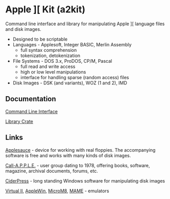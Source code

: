 # Apple ][ Kit (a2kit)

Command line interface and library for manipulating Apple ][ language files and disk images.

* Designed to be scriptable
* Languages - Applesoft, Integer BASIC, Merlin Assembly
    - full syntax comprehension
    - tokenization, detokenization
* File Systems - DOS 3.x, ProDOS, CP/M, Pascal
    - full read and write access
    - high or low level manipulations
    - interface for handling sparse (random access) files
* Disk Images - DSK (and variants), WOZ (1 and 2), IMD

## Documentation

[Command Line Interface](https://github.com/dfgordon/a2kit/wiki)

[Library Crate](https://docs.rs/a2kit/latest/a2kit)

## Links

[Applesauce](https://applesaucefdc.com/) - device for working with real floppies. The accompanying software is free and works with many kinds of disk images.

[Call-A.P.P.L.E.](https://www.callapple.org/) - user group dating to 1978, offering books, software, magazine, archival documents, forums, etc.

[CiderPress](https://github.com/fadden/ciderpress) - long standing Windows software for manipulating disk images

[Virtual II](https://www.virtualii.com/), [AppleWin](https://github.com/AppleWin/AppleWin), [MicroM8](https://paleotronic.com/software/microm8/), [MAME](https://www.mamedev.org/) - emulators

